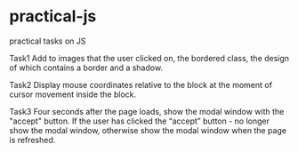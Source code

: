 # practical-js
 practical tasks on JS

Task1
Add to images that the user clicked on, the bordered class, the design of which contains a border and a shadow.

Task2
Display mouse coordinates relative to the block at the moment of cursor movement inside the block.

Task3
Four seconds after the page loads, show the modal window with the "accept" button. If the user has clicked the “accept” button - no longer show the modal window, otherwise show the modal window when the page is refreshed.
